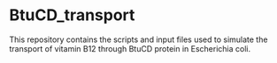 # BtuCD_transport
This repository contains the scripts and input files used to simulate the transport of vitamin B12 through BtuCD protein in Escherichia coli.
